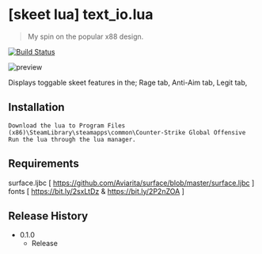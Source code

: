 # [skeet lua] text_io.lua
> My spin on the popular x88 design.

[![Build Status][image]][url]

![preview](https://i.imgur.com/nrK2hiV.png)

Displays toggable skeet features in the;
Rage tab,
Anti-Aim tab,
Legit tab,

## Installation
```
Download the lua to Program Files (x86)\SteamLibrary\steamapps\common\Counter-Strike Global Offensive
Run the lua through the lua manager.
```

## Requirements
surface.ljbc [ https://github.com/Aviarita/surface/blob/master/surface.ljbc ]
fonts [ https://bit.ly/2sxLtDz & https://bit.ly/2P2nZOA ]

## Release History

* 0.1.0
    * Release
 
<!-- Markdown link & img dfn's -->
[image]: https://img.shields.io/badge/RELEASE-0.1.0-blue?style=plastic
[url]: https://github.com/XcH1337/text_oi.lua/blob/master/text_oi.lua
